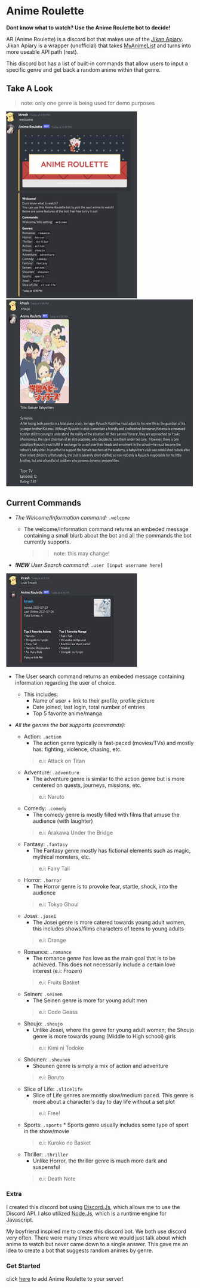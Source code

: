 # Anime Roulette


**Dont know what to watch? Use the Anime Roulette bot to decide!**

   

AR (Anime Roulette) is a discord bot that makes use of the [Jikan Apiary](https://jikan.docs.apiary.io/#introduction/information).
Jikan Apiary is a wrapper (unofficial) that takes [MyAnimeList](https://myanimelist.net/) and turns into more useable API path (rest).

<p align="left">
This discord bot has a list of built-in commands that allow users to input a specific genre and get back a random anime within that genre.

## Take A Look

   > <p size="5"> note: only one genre is being used for demo purposes


<img src="/pics/demo2.png" width="350" height="500">      <img src="/pics/demo1.png" width="500" height="500">
   
   ## Current Commands

   * *The Welcome/Information command:* `.welcome`
      * The welcome/Information command returns an embeded message containing a small blurb about the bot and all the commands the bot currently supports.
         >> <p size="5"> note: this may change!
      
   * ***!NEW** User Search command:* `.user [input username here]`
  <img src="/pics/userdemo1.png" width="350" height="250">     
            
   * The User search command returns an embeded message containing information regarding the user of choice.
     * This includes:
        * Name of user + link to their profile, profile picture
        * Date joined, last login, total number of entries
        * Top 5 favorite anime/manga
      
   * *All the genres the bot supports (commands):*
      
      * Action: `.action`
         * The action genre typically is fast-paced (movies/TVs) and mostly has: fighting, violence, chasing, etc. 
         > <p size="5"> e.i:  Attack on Titan
      * Adventure: `.adventure`
         * The adventure genre is similar to the action genre but is more centered on quests, journeys, missions, etc.
         > <p size="5"> e.i:  Naruto
      * Comedy: `.comedy`
         * The comedy genre is mostly filled with films that amuse the audience (with laughter)
         > <p size="5"> e.i:  Arakawa Under the Bridge
      * Fantasy: `.fantasy`
         * The Fantasy genre mostly has fictional elements such as magic, mythical monsters, etc.
         > <p size="5"> e.i:  Fairy Tail
      * Horror: `.horror`
         * The Horror genre is to provoke fear, startle, shock, into the audience
         > <p size="5"> e.i:  Tokyo Ghoul
      * Josei: `.josei`
         * The Josei genre is more catered towards young adult women, this includes shows/films characters of teens to young adults
         > <p size="5"> e.i:  Orange
      * Romance: `.romance`
         * The romance genre has love as the main goal that is to be achieved. This does not necessarily include a certain love interest (e.i: Frozen)
         > <p size="5"> e.i:  Fruits Basket
      * Seinen: `.seinen`
         * The Seinen genre is more for young adult men
         > <p size="5"> e.i:  Code Geass
      * Shoujo: `.shoujo`
         * Unlike Josei, where the genre for young adult women; the Shoujo genre is more towards young (Middle to High school) girls
         > <p size="5"> e.i:  Kimi ni Todoke
      * Shounen: `.shounen`
         * Shounen genre is simply a mix of action and adventure
         > <p size="5"> e.i:  Boruto
      * Slice of Life: `.slicelife`
         * Slice of Life genres are mostly slow/medium paced. This genre is more about a character's day to day life without a set plot
         > <p size="5"> e.i:  Free!
      * Sports: `.sports`
            * Sports genre usually includes some type of sport in the show/movie
         > <p size="5"> e.i:  Kuroko no Basket
      * Thriller: `.thriller`
         * Unlike Horror, the thriller genre is much more dark and suspensful
         > <p size="5"> e.i:  Death Note

            
    
           
   ### Extra

  I created this discord bot using [Discord.Js](https://discord.js.org/#/), which allows me to use the Discord API. I also utilized [Node.Js](https://nodejs.org/en/), which is a runtime engine for Javascript.
            
            
   My boyfriend inspired me to create this discord bot. We both use discord very often. There were many times where we would just talk about which anime to watch but never came down to a single answer. This gave me an idea to create a bot that suggests random animes by genre.
            
            
  ### Get Started
  click [here](https://discord.com/oauth2/authorize?client_id=866488441415663707&scope=bot&permissions=4228906233) to add Anime Roulette to your server!
